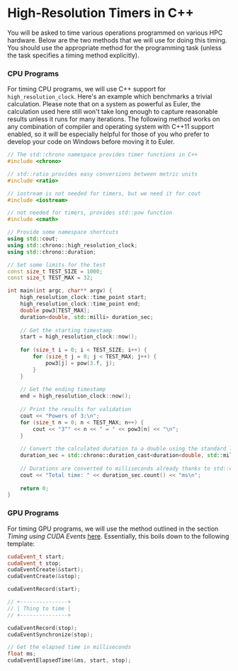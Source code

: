 # High-Resolution Timers in C++

You will be asked to time various operations programmed on various HPC hardware. Below are the two methods that we will use for doing this timing. You should use the appropriate method for the programming task (unless the task specifies a timing method explicitly).

### CPU Programs

For timing CPU programs, we will use C++ support for `high_resolution_clock`. Here's an example which benchmarks a trivial calculation. Please note that on a system as powerful as Euler, the calculation used here still won't take long enough to capture reasonable results unless it runs for many iterations. The following method works on any combination of compiler and operating system with C++11 support enabled, so it will be especially helpful for those of you who prefer to develop your code on Windows before moving it to Euler.

```C++
// The std::chrono namespace provides timer functions in C++
#include <chrono>

// std::ratio provides easy conversions between metric units
#include <ratio>

// iostream is not needed for timers, but we need it for cout
#include <iostream>

// not needed for timers, provides std::pow function
#include <cmath>

// Provide some namespace shortcuts
using std::cout;
using std::chrono::high_resolution_clock;
using std::chrono::duration;

// Set some limits for the test
const size_t TEST_SIZE = 1000;
const size_t TEST_MAX = 32;

int main(int argc, char** argv) {
    high_resolution_clock::time_point start;
    high_resolution_clock::time_point end;
    double pow3[TEST_MAX];
    duration<double, std::milli> duration_sec;
    
    // Get the starting timestamp
    start = high_resolution_clock::now();
    
    for (size_t i = 0; i < TEST_SIZE; i++) {
        for (size_t j = 0; j < TEST_MAX; j++) {
            pow3[j] = pow(3.f, j);
        }
    }
    
    // Get the ending timestamp
    end = high_resolution_clock::now();
    
    // Print the results for validation
    cout << "Powers of 3:\n";
    for (size_t n = 0; n < TEST_MAX; n++) {
        cout << "3^" << n << " = " << pow3[n] << "\n";
    }
    
    // Convert the calculated duration to a double using the standard library
    duration_sec = std::chrono::duration_cast<duration<double, std::milli>>(end - start);
    
    // Durations are converted to milliseconds already thanks to std::chrono::duration_cast
    cout << "Total time: " << duration_sec.count() << "ms\n";
    
    return 0;
}
```


### GPU Programs
For timing GPU programs, we will use the method outlined in the section _Timing using CUDA Events_ [here](https://devblogs.nvidia.com/how-implement-performance-metrics-cuda-cc/). Essentially, this boils down to the following template:
```C++
cudaEvent_t start;
cudaEvent_t stop;
cudaEventCreate(&start);
cudaEventCreate(&stop);

cudaEventRecord(start);

// +---------------+
// | Thing to time |
// +---------------+

cudaEventRecord(stop);
cudaEventSynchronize(stop);

// Get the elapsed time in milliseconds
float ms;
cudaEventElapsedTime(&ms, start, stop);
```
